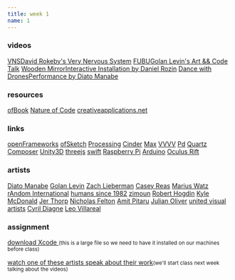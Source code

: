 ```yaml
---
title: week 1
name: 1
---
```


<h3 class="text-muted">videos</h3>
<p class="links">
	<a href="http://www.davidrokeby.com/vns.html" target="_blank" class="tooltip">VNS<span>David Rokeby's Very Nervous System</span></a>
	<a href="http://vimeo.com/5479898" target="_blank" class="tooltip">FUBU<span>Golan Levin's Art && Code Talk</span></a>
	<a href="http://vimeo.com/101408845" target="_blank" class="tooltip">Wooden Mirror<span>Interactive Installation by Daniel Rozin</span></a>
	<a href="https://www.youtube.com/watch?v=HQLORg5COiU#t=60" target="_blank" class="tooltip">Dance with Drones<span>Performance by Diato Manabe</span></a>
</p>

<h3 class="text-muted" id="resources">resources</h3>
<p class="links">
	<a href="https://github.com/openframeworks/ofBook" target="_blank" class="tooltip">ofBook</a>
	<a href="http://natureofcode.com/" target="_blank" class="tooltip">Nature of Code</a>
	<a href="http://www.creativeapplications.net/" target="_blank" class="tooltip">creativeapplications.net</a>
</p>

<h3 class="text-muted" id="links">links</h3>
<p class="links">
	<a href="http://www.openframeworks.cc/" target="_blank" class="tooltip">openFrameworks</a>
	<a href="https://github.com/olab-io/ofSketch" target="_blank" class="tooltip">ofSketch</a>
	<a href="http://processing.org/" target="_blank" class="tooltip">Processing</a>
	<a href="http://libcinder.org/" target="_blank" class="tooltip">Cinder</a>
	<a href="http://cycling74.com/products/max/" target="_blank" class="tooltip">Max</a>
	<a href="http://vvvv.org/" target="_blank" class="tooltip">VVVV</a>
	<a href="http://puredata.info/" target="_blank" class="tooltip">Pd</a>
	<a href="https://developer.apple.com/technologies/mac/graphics-and-animation.html" target="_blank" class="tooltip">Quartz Composer</a>
	<a href="http://unity3d.com/" target="_blank" class="tooltip">Unity3D</a>
	<a href="http://threejs.org/" target="_blank" class="tooltip">threejs</a>
	<a href="https://developer.apple.com/swift/" target="_blank" class="tooltip">swift</a>
	<a href="http://www.raspberrypi.org/" target="_blank" class="tooltip">Raspberry Pi</a>
	<a href="http://arduino.cc/" target="_blank" class="tooltip">Arduino</a>
	<a href="http://www.oculusvr.com/" target="_blank" class="tooltip">Oculus Rift</a>
</p>
<h3 class="text-muted" id="artists">artists</h3>
<p class="links">
	<a href="http://www.daito.ws/" target="_blank" class="tooltip">Diato Manabe</a>
	<a href="http://www.flong.com/" target="_blank" class="tooltip">Golan Levin</a>
	<a href="http://thesystemis.com/" target="_blank" class="tooltip">Zach Lieberman</a>
	<a href="http://reas.com/" target="_blank" class="tooltip">Casey Reas</a>
	<a href="http://mariuswatz.com/" target="_blank" class="tooltip">Marius Watz</a>
	<a href="http://random-international.com/" target="_blank" class="tooltip">rAndom International</a>
	<a href="http://www.humanssince1982.com/" target="_blank" class="tooltip">humans since 1982</a>
	<a href="http://www.zimoun.net/works.html" target="_blank" class="tooltip">zimoun</a>
	<a href="http://roberthodgin.com/" target="_blank" class="tooltip">Robert Hogdin</a>
	<a href="http://kylemcdonald.net/" target="_blank" class="tooltip">Kyle McDonald</a>
	<a href="http://blog.blprnt.com/" target="_blank" class="tooltip">Jer Thorp</a>
	<a href="http://feltron.com/" target="_blank" class="tooltip">Nicholas Felton</a>
	<a href="http://www.pitaru.com/" target="_blank" class="tooltip">Amit Pitaru</a>
	<a href="http://julianoliver.com/output/" target="_blank" class="tooltip">Julian Oliver</a>
	<a href="http://uva.co.uk/work" target="_blank" class="tooltip">united visual artists</a>
	<a href="http://kikko.fr/home" target="_blank" class="tooltip">Cyril Diagne</a>
	<a href="http://villareal.net/" target="_blank" class="tooltip">Leo Villareal</a>
</p>
<h3 class="text-muted">assignment</h3>
<p class="links">
	<a href="http://itunes.apple.com/us/app/xcode/id497799835?ls=1&mt=12">download Xcode </a><small class="text-muted">(this is a large file so we need to have it installed on our machines before class)</small>
</p>
<p class="links">
	<a href="http://vimeo.com/eyeofestival/videos">watch one of these artists speak about their work</a><small class="text-muted">(we'll start class next week talking about the videos)</small>
</p>